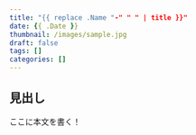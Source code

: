 ```yaml
---
title: "{{ replace .Name "-" " " | title }}"
date: {{ .Date }}
thumbnail: /images/sample.jpg
draft: false
tags: []
categories: []
---
```


## 見出し

ここに本文を書く！
